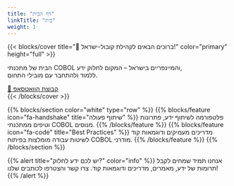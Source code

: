 ```yaml
---
title: "דף הבית"
linkTitle: "בית"
weight: 1
---
```


{{< blocks/cover title="👋 ברוכים הבאים לקהילת קובול-ישראל!" color="primary" height="full" >}}
<div class="mx-auto">
  <p class="lead">הבית של מתכנתי COBOL והמיינפריים בישראל – המקום לחלוק ידע, <br> ללמוד ולהתחבר עם מובילי התחום.</p>
  <a class="btn btn-lg btn-success me-3 mb-4" href="https://chat.whatsapp.com/LMhGQNoetiK5DkhRYRdcjA" target="_blank">💬 קבוצת הוואטסאפ</a>
  <div class="mx-auto mt-5" style="text-align: center;">
    <a class="btn btn-link text-info" href="#td-block-1" aria-label="קרא עוד">
      <i class="fa-solid fa-circle-chevron-down" style="font-size: 400%"></i>
    </a>
  </div>
</div>
{{< /blocks/cover >}}

{{% blocks/section color="white" type="row" %}}
{{% blocks/feature icon="fa-handshake" title="שיתוף פעולה" %}}
פלטפורמה לשיתוף ידע, פתרונות וטיפים ממתכנתי COBOL מנוסים.
{{% /blocks/feature %}}
{{% blocks/feature icon="fa-code" title="Best Practices" %}}
מדריכים מעמיקים ודוגמאות קוד לשיטות עבודה מומלצות בפיתוח COBOL מודרני.
{{% /blocks/feature %}}
{{% /blocks/section %}}

{{% alert title="יש לכם ידע לחלוק?" color="info" %}}
אנחנו תמיד שמחים לקבל תרומות של ידע, מאמרים, מדריכים ודוגמאות קוד. צרו קשר והצטרפו לכותבים שלנו!
{{% /alert %}}
